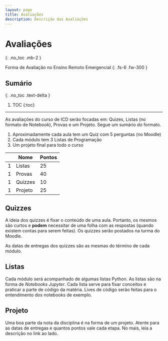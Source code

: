 ```yaml
---
layout: page
title: Avaliações
description: Descrição das Avaliações
---
```


# Avaliações

{: .no_toc .mb-2 }

Forma de Avaliação no Ensino Remoto Emergencial
{: .fs-6 .fw-300 }

## Sumário
{: .no_toc .text-delta }

1. TOC
{:toc}

---

As avaliações do curso de ICD serão focadas em: Quizes, Listas (no formato de
Notebook), Provas e um Projeto. Segue um sumário do formato.

1. Aproximadamente cada aula tem um Quiz com 5 perguntas (no Moodle)
1. Cada módulo tem 3 Listas de Programação
1. Um projeto final para todo o curso

|   | Nome      | Pontos |
|---|-----------|--------|
| 1 | Listas    | 25     |
| 1 | Provas    | 40     |
| 1 | Quizzes   | 10     |
| 1 | Projeto   | 25     |

## Quizzes

A ideia dos quizzes é fixar o conteúdo de uma aula. Portanto, os mesmos são
curtos e **podem** necessitar de uma folha com as respostas (quando existem
contas para serem feitas). Os quizzes serão postados na turma do Moodle.

As datas de entregas dos quizzes são as mesmas do término de cada módulo.

## Listas

Cada módulo será acompanhado de algumas listas Python. As listas são na forma
de *Notebooks Jupyter*. Cada lista serve para fixar conceitos e praticar a
parte de código da matéria. Lives de código serão feitas para o entendimento
dos notebooks de exemplo.

## Projeto

Uma boa parte da nota da disciplina é na forma de um projeto. Atente para as
datas de entregas e quantos pontos vale cada etapa. No mais, leia a descrição
no link ao lado.

